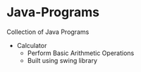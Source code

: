 # Java-Programs
Collection of Java Programs

 - Calculator
	- Perform Basic Arithmetic Operations
	- Built using swing library